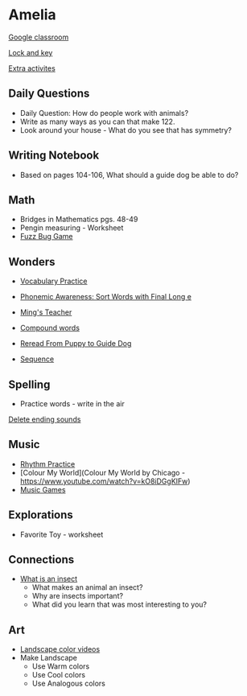 # Amelia

[Google classroom](https://classroom.google.com/)

[Lock and key]()

[Extra activites](Amelia_extra)


## Daily Questions

  - Daily Question: How do people work with animals?
  - Write as many ways as you can that make 122.
  - Look around your house - What do you see that has symmetry? 

## Writing Notebook
  - Based on pages 104-106, What should a guide dog be able to do?

## Math
  - Bridges in Mathematics pgs. 48-49
  - Pengin measuring - Worksheet
  - [Fuzz Bug Game](https://www.abcya.com/games/fuzz_bugs_number_bonds)

## Wonders
  - [Vocabulary Practice](https://catalog.mcgraw-hill.com/repository/protected_content/COMPOUND/50000412/27/40/index.html?mghApi=https%3A%2F%2Fconnected.mcgraw-hill.com%2Frd14s%2Fdynamic%2F1581709970%2FMGH_EBOOK_API.js&mghCourseID=PPCGQEFLHFLOWRZXX7OHHKKQTE)

  - [Phonemic Awareness: Sort Words with Final Long e](https://catalog.mcgraw-hill.com/repository/protected_content/COMPOUND/50000324/82/16/index.html?custom_session_timeout=7800&stateCode=MN)
  
  - [Ming's Teacher](https://catalog.mcgraw-hill.com/repository/protected_content/COMPOUND/50000297/4/89/index.html?mghApi=https%3A%2F%2Fconnected.mcgraw-hill.com%2Frd14s%2Fdynamic%2F1581709970%2FMGH_EBOOK_API.js&mghCourseID=PPCGQEFLHFLOWRZXX7OHHKKQTE)
  
  - [Compound words](https://catalog.mcgraw-hill.com/repository/protected_content/COMPOUND/50000425/62/76/index.html?mghApi=https%3A%2F%2Fconnected.mcgraw-hill.com%2Frd14s%2Fdynamic%2F1581709970%2FMGH_EBOOK_API.js&mghCourseID=PPCGQEFLHFLOWRZXX7OHHKKQTE)
  
  - [Reread From Puppy to Guide Dog](https://connected.mcgraw-hill.com/mhelibs/projects/ebook-reader/1.11.0/player-reflowable.html#/main?bookUrl=https:%2F%2Fcatalog.mcgraw-hill.com%2Fsecure%2F5B4M53YC3HHRMHRRC6GKZWWKB@;s%3D12C40F9ADBFB1198053498E21D4572FA&readerType=new&pageMode=double&connectEDBaseUrl=https:%2F%2Fconnected.mcgraw-hill.com&stateCode=MN&mghApi=https:%2F%2Fconnected.mcgraw-hill.com%2Frd14s%2Fdynamic%2F1581709970%2FMGH_EBOOK_API.js&mghCourseID=PPCGQEFLHFLOWRZXX7OHHKKQTE&mghClassID=ZZZMFB5GYFPL7MPEXFYCVFWV8O&page=98)
  
  - [Sequence](https://connected.mcgraw-hill.com/mhelibs/projects/ebook-reader/1.11.0/player-reflowable.html#/main?bookUrl=https:%2F%2Fcatalog.mcgraw-hill.com%2Fsecure%2F5B4M53YC3HHRMHRRC6GKZWWKB@;s%3D12C40F9ADBFB1198053498E21D4572FA&readerType=new&pageMode=double&connectEDBaseUrl=https:%2F%2Fconnected.mcgraw-hill.com&stateCode=MN&mghApi=https:%2F%2Fconnected.mcgraw-hill.com%2Frd14s%2Fdynamic%2F1581709970%2FMGH_EBOOK_API.js&mghCourseID=PPCGQEFLHFLOWRZXX7OHHKKQTE&mghClassID=ZZZMFB5GYFPL7MPEXFYCVFWV8O&page=108)
  
## Spelling
  - Practice words - write in the air
  

[Delete ending sounds](https://catalog.mcgraw-hill.com/repository/protected_content/COMPOUND/50000412/27/37/index.html?mghApi=https%3A%2F%2Fconnected.mcgraw-hill.com%2Frd14s%2Fdynamic%2F1581709970%2FMGH_EBOOK_API.js&mghCourseID=PPCGQEFLHFLOWRZXX7OHHKKQTE)


## Music
- [Rhythm Practice](https://docs.google.com/document/d/1XgwYay9bAW6bZhi_B-UPSH62IRTmBYNleL_w437TYSY/edit)
- [Colour My World](Colour My World by Chicago - https://www.youtube.com/watch?v=kO8iDGgKIFw)
- [Music Games](https://musicplayonline.com/)

## Explorations
- Favorite Toy - worksheet

## Connections
- [What is an insect](https://anoka.discoveryeducation.com/learn/videos/67789739-3d86-4ecf-b9a4-216caa85ecee/)
  - What makes an animal an insect? 
  - Why are insects important? 
  - What did you learn that was most interesting to you?

## Art
  - [Landscape color videos](https://classroom.google.com/c/NTU1OTA3OTEyMzZa/a/NjcyMjk0MzIxMzda/details)
  - Make Landscape
    - Use Warm colors
    - Use Cool colors
    - Use Analogous colors
